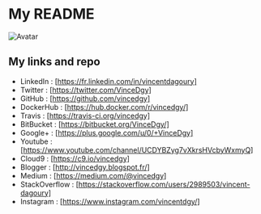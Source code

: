 # My README

![Avatar](https://avatars2.githubusercontent.com/u/6301908?v=3&s=300)

## My links and repo

- LinkedIn : [https://fr.linkedin.com/in/vincentdagoury]
- Twitter : [https://twitter.com/VinceDgy]
- GitHub : [https://github.com/vincedgy]
- DockerHub : [https://hub.docker.com/r/vincedgy/]
- Travis : [https://travis-ci.org/vincedgy]
- BitBucket : [https://bitbucket.org/VinceDgy/]
- Google+ : [https://plus.google.com/u/0/+VinceDgy]
- Youtube : [https://www.youtube.com/channel/UCDYBZyg7vXkrsHVcbyWxmyQ]
- Cloud9 : [https://c9.io/vincedgy]
- Blogger : [http://vincedgy.blogspot.fr/]
- Medium : [https://medium.com/@vincedgy]
- StackOverflow : [https://stackoverflow.com/users/2989503/vincent-dagoury]
- Instagram : [https://www.instagram.com/vincentdgy/]

